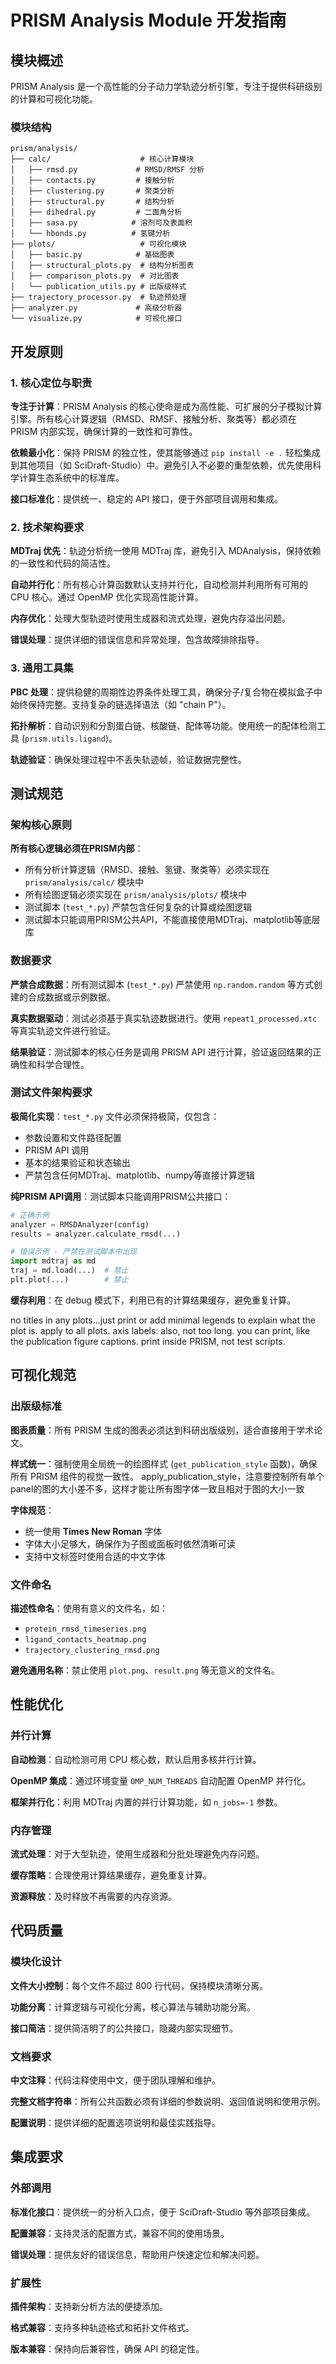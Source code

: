 # PRISM Analysis Module 开发指南

## 模块概述

PRISM Analysis 是一个高性能的分子动力学轨迹分析引擎，专注于提供科研级别的计算和可视化功能。

### 模块结构
```
prism/analysis/
├── calc/                    # 核心计算模块
│   ├── rmsd.py             # RMSD/RMSF 分析
│   ├── contacts.py         # 接触分析
│   ├── clustering.py       # 聚类分析
│   ├── structural.py       # 结构分析
│   ├── dihedral.py         # 二面角分析
│   ├── sasa.py            # 溶剂可及表面积
│   └── hbonds.py          # 氢键分析
├── plots/                   # 可视化模块
│   ├── basic.py            # 基础图表
│   ├── structural_plots.py  # 结构分析图表
│   ├── comparison_plots.py  # 对比图表
│   └── publication_utils.py # 出版级样式
├── trajectory_processor.py  # 轨迹预处理
├── analyzer.py             # 高级分析器
└── visualize.py            # 可视化接口
```

## 开发原则

### 1. 核心定位与职责

**专注于计算**：PRISM Analysis 的核心使命是成为高性能、可扩展的分子模拟计算引擎。所有核心计算逻辑（RMSD、RMSF、接触分析、聚类等）都必须在 PRISM 内部实现，确保计算的一致性和可靠性。

**依赖最小化**：保持 PRISM 的独立性，使其能够通过 `pip install -e .` 轻松集成到其他项目（如 SciDraft-Studio）中。避免引入不必要的重型依赖，优先使用科学计算生态系统中的标准库。

**接口标准化**：提供统一、稳定的 API 接口，便于外部项目调用和集成。

### 2. 技术架构要求

**MDTraj 优先**：轨迹分析统一使用 MDTraj 库，避免引入 MDAnalysis，保持依赖的一致性和代码的简洁性。

**自动并行化**：所有核心计算函数默认支持并行化，自动检测并利用所有可用的 CPU 核心。通过 OpenMP 优化实现高性能计算。

**内存优化**：处理大型轨迹时使用生成器和流式处理，避免内存溢出问题。

**错误处理**：提供详细的错误信息和异常处理，包含故障排除指导。

### 3. 通用工具集

**PBC 处理**：提供稳健的周期性边界条件处理工具，确保分子/复合物在模拟盒子中始终保持完整。支持复杂的链选择语法（如 "chain P"）。

**拓扑解析**：自动识别和分割蛋白链、核酸链、配体等功能。使用统一的配体检测工具 (`prism.utils.ligand`)。

**轨迹验证**：确保处理过程中不丢失轨迹帧，验证数据完整性。

## 测试规范

### 架构核心原则

**所有核心逻辑必须在PRISM内部**：
- 所有分析计算逻辑（RMSD、接触、氢键、聚类等）必须实现在 `prism/analysis/calc/` 模块中
- 所有绘图逻辑必须实现在 `prism/analysis/plots/` 模块中
- 测试脚本 (`test_*.py`) 严禁包含任何复杂的计算或绘图逻辑
- 测试脚本只能调用PRISM公共API，不能直接使用MDTraj、matplotlib等底层库

### 数据要求

**严禁合成数据**：所有测试脚本 (`test_*.py`) 严禁使用 `np.random.random` 等方式创建的合成数据或示例数据。

**真实数据驱动**：测试必须基于真实轨迹数据进行。使用 `repeat1_processed.xtc` 等真实轨迹文件进行验证。

**结果验证**：测试脚本的核心任务是调用 PRISM API 进行计算，验证返回结果的正确性和科学合理性。

### 测试文件架构要求

**极简化实现**：`test_*.py` 文件必须保持极简，仅包含：
- 参数设置和文件路径配置
- PRISM API 调用
- 基本的结果验证和状态输出
- 严禁包含任何MDTraj、matplotlib、numpy等直接计算逻辑

**纯PRISM API调用**：测试脚本只能调用PRISM公共接口：
```python
# 正确示例
analyzer = RMSDAnalyzer(config)
results = analyzer.calculate_rmsd(...)

# 错误示例 - 严禁在测试脚本中出现
import mdtraj as md
traj = md.load(...)  # 禁止
plt.plot(...)        # 禁止
```

**缓存利用**：在 debug 模式下，利用已有的计算结果缓存，避免重复计算。

no titles in any plots...just print or add minimal legends to explain what the plot is. apply to all plots.
axis labels: also, not too long. you can print, like the publication figure captions. print inside PRISM, not test scripts.

## 可视化规范

### 出版级标准

**图表质量**：所有 PRISM 生成的图表必须达到科研出版级别，适合直接用于学术论文。

**样式统一**：强制使用全局统一的绘图样式 (`get_publication_style` 函数)，确保所有 PRISM 组件的视觉一致性。
apply_publication_style，注意要控制所有单个panel的图的大小差不多，这样才能让所有图字体一致且相对于图的大小一致

**字体规范**：
- 统一使用 **Times New Roman** 字体
- 字体大小足够大，确保作为子图或面板时依然清晰可读
- 支持中文标签时使用合适的中文字体

### 文件命名

**描述性命名**：使用有意义的文件名，如：
- `protein_rmsd_timeseries.png`
- `ligand_contacts_heatmap.png`
- `trajectory_clustering_rmsd.png`

**避免通用名称**：禁止使用 `plot.png`、`result.png` 等无意义的文件名。

## 性能优化

### 并行计算

**自动检测**：自动检测可用 CPU 核心数，默认启用多核并行计算。

**OpenMP 集成**：通过环境变量 `OMP_NUM_THREADS` 自动配置 OpenMP 并行化。

**框架并行化**：利用 MDTraj 内置的并行计算功能，如 `n_jobs=-1` 参数。

### 内存管理

**流式处理**：对于大型轨迹，使用生成器和分批处理避免内存问题。

**缓存策略**：合理使用计算结果缓存，避免重复计算。

**资源释放**：及时释放不再需要的内存资源。

## 代码质量

### 模块化设计

**文件大小控制**：每个文件不超过 800 行代码，保持模块清晰分离。

**功能分离**：计算逻辑与可视化分离，核心算法与辅助功能分离。

**接口简洁**：提供简洁明了的公共接口，隐藏内部实现细节。

### 文档要求

**中文注释**：代码注释使用中文，便于团队理解和维护。

**完整文档字符串**：所有公共函数必须有详细的参数说明、返回值说明和使用示例。

**配置说明**：提供详细的配置选项说明和最佳实践指导。

## 集成要求

### 外部调用

**标准化接口**：提供统一的分析入口点，便于 SciDraft-Studio 等外部项目集成。

**配置兼容**：支持灵活的配置方式，兼容不同的使用场景。

**错误处理**：提供友好的错误信息，帮助用户快速定位和解决问题。

### 扩展性

**插件架构**：支持新分析方法的便捷添加。

**格式兼容**：支持多种轨迹格式和拓扑文件格式。

**版本兼容**：保持向后兼容性，确保 API 的稳定性。